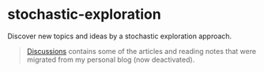 # stochastic-exploration
Discover new topics and ideas by a stochastic exploration approach.

> [Discussions](https://github.com/kyle-ip/stochastic-exploration/discussions) contains some of the articles and reading notes that were migrated from my personal blog (now deactivated).
